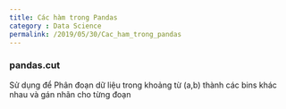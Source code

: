 ```yaml
---
title: Các hàm trong Pandas
category : Data Science
permalink: /2019/05/30/Cac_ham_trong_pandas
---
```


### pandas.cut
Sử dụng để Phân đoạn dữ liệu trong khoảng từ (a,b) thành các bins khác nhau và gán nhãn cho từng đoạn
